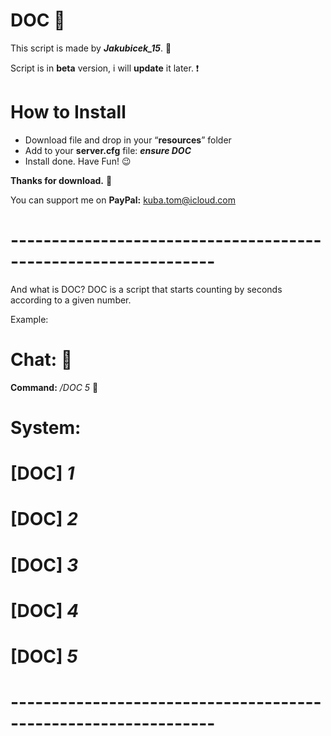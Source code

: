 # DOC 🔢

This script is made by ***Jakubicek_15***. 📁

Script is in **beta** version, i will **update** it later. ❗

# How to Install
- Download file and drop in your “**resources**” folder
- Add to your **server.cfg** file: ***ensure DOC***
- Install done. Have Fun! 😉

**Thanks for download.** 💖

You can support me on **PayPal:** kuba.tom@icloud.com

# ---------------------------------------------------------------

And what is DOC? 
DOC is a script that starts counting by seconds according to a given number.

Example:

# Chat: 📃
**Command:** */DOC 5* 👾
# System:
# [DOC] *1*
# [DOC] *2*
# [DOC] *3*
# [DOC] *4*
# [DOC] *5*

# ---------------------------------------------------------------
